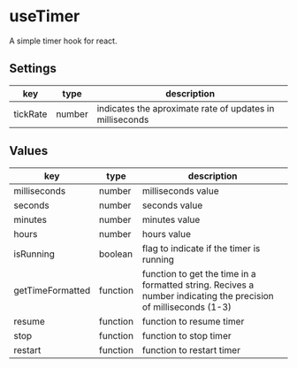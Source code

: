 # useTimer

A simple timer hook for react.

## Settings

| key      | type   | description                                              |
| -------- | ------ | -------------------------------------------------------- |
| tickRate | number | indicates the aproximate rate of updates in milliseconds |

## Values

| key              | type     | description                                                                                                     |
| ---------------- | -------- | --------------------------------------------------------------------------------------------------------------- |
| milliseconds     | number   | milliseconds value                                                                                              |
| seconds          | number   | seconds value                                                                                                   |
| minutes          | number   | minutes value                                                                                                   |
| hours            | number   | hours value                                                                                                     |
| isRunning        | boolean  | flag to indicate if the timer is running                                                                        |
| getTimeFormatted | function | function to get the time in a formatted string. Recives a number indicating the precision of milliseconds (1-3) |
| resume           | function | function to resume timer                                                                                        |
| stop             | function | function to stop timer                                                                                          |
| restart          | function | function to restart timer                                                                                       |
